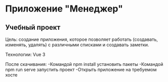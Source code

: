 # Приложение "Менеджер"

## Учебный проект

Цель: создание приложения, которое позволяет работать (создавать, изменять, удалять) с различными списками  и создавать заметки. 

Технологии: Vue 3

После скачивания:
-Командой npm install установить пакеты
-Командой npm run serve запустить проект
-Открыть приложение на требуемом хосте

